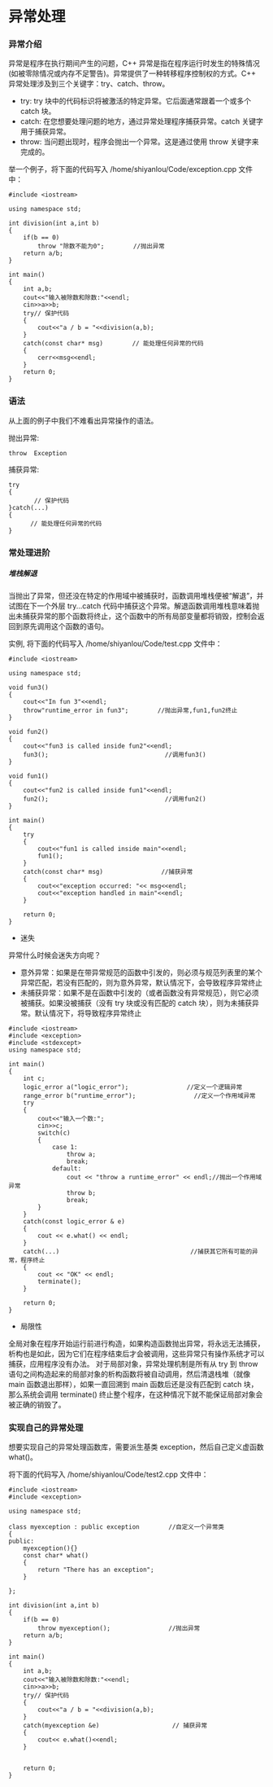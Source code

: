 <!--
 * @Author: OCEAN.GZY
 * @Date: 2022-08-11 23:07:50
 * @LastEditors: OCEAN.GZY
 * @LastEditTime: 2022-08-11 23:11:07
 * @FilePath: \ocean-books\C++实战100天\chap3\3_13.md
 * @Description: 注释信息
-->
# 异常处理

### 异常介绍
异常是程序在执行期间产生的问题，C++ 异常是指在程序运行时发生的特殊情况(如被零除情况或内存不足警告)。异常提供了一种转移程序控制权的方式。C++ 异常处理涉及到三个关键字：try、catch、throw。

- try: try 块中的代码标识将被激活的特定异常。它后面通常跟着一个或多个 catch 块。
- catch: 在您想要处理问题的地方，通过异常处理程序捕获异常。catch 关键字用于捕获异常。
- throw: 当问题出现时，程序会抛出一个异常。这是通过使用 throw 关键字来完成的。

举一个例子，将下面的代码写入 /home/shiyanlou/Code/exception.cpp 文件中：
```
#include <iostream>

using namespace std;

int division(int a,int b)
{
    if(b == 0)
        throw "除数不能为0";        //抛出异常
    return a/b;
}

int main()
{
    int a,b;
    cout<<"输入被除数和除数:"<<endl;
    cin>>a>>b;
    try// 保护代码
    {
        cout<<"a / b = "<<division(a,b);
    }
    catch(const char* msg)        // 能处理任何异常的代码
    {
        cerr<<msg<<endl;
    }
    return 0;
}
```

### 语法
从上面的例子中我们不难看出异常操作的语法。

抛出异常:
```
throw  Exception
```
捕获异常:
```
try
{
       // 保护代码
}catch(...)
{
      // 能处理任何异常的代码
}
```

### 常处理进阶
##### 堆栈解退
当抛出了异常，但还没在特定的作用域中被捕获时，函数调用堆栈便被“解退”，并试图在下一个外层 try...catch 代码中捕获这个异常。解退函数调用堆栈意味着抛出未捕获异常的那个函数将终止，这个函数中的所有局部变量都将销毁，控制会返回到原先调用这个函数的语句。

实例, 将下面的代码写入 /home/shiyanlou/Code/test.cpp 文件中：
```
#include <iostream>

using namespace std;

void fun3()
{
    cout<<"In fun 3"<<endl;
    throw"runtime_error in fun3";        //抛出异常,fun1,fun2终止
}

void fun2()
{
    cout<<"fun3 is called inside fun2"<<endl;
    fun3();                                //调用fun3()
}

void fun1()
{
    cout<<"fun2 is called inside fun1"<<endl;
    fun2();                                //调用fun2()
}

int main()
{
    try
    {
        cout<<"fun1 is called inside main"<<endl;
        fun1();
    }
    catch(const char* msg)                //捕获异常
    {
        cout<<"exception occurred: "<< msg<<endl;
        cout<<"exception handled in main"<<endl;
    }

    return 0;
}
```
- 迷失

异常什么时候会迷失方向呢？

- 意外异常：如果是在带异常规范的函数中引发的，则必须与规范列表里的某个异常匹配，若没有匹配的，则为意外异常，默认情况下，会导致程序异常终止
- 未捕获异常：如果不是在函数中引发的（或者函数没有异常规范），则它必须被捕获。如果没被捕获（没有 try 块或没有匹配的 catch 块），则为未捕获异常。默认情况下，将导致程序异常终止

```
#include <iostream>
#include <exception>
#include <stdexcept>
using namespace std;

int main()
{
    int c;
    logic_error a("logic_error");                //定义一个逻辑异常
    range_error b("runtime_error");                //定义一个作用域异常
    try
    {
        cout<<"输入一个数:";
        cin>>c;
        switch(c)
        {
            case 1:
                throw a;
                break;
            default:
                cout << "throw a runtime_error" << endl;//抛出一个作用域异常
                throw b;
                break;
        }
    }
    catch(const logic_error & e)
    {
        cout << e.what() << endl;
    }
    catch(...)                                    //捕获其它所有可能的异常，程序终止
    {
        cout << "OK" << endl;
        terminate();
    }

    return 0;
}
```

- 局限性

全局对象在程序开始运行前进行构造，如果构造函数抛出异常，将永远无法捕获，析构也是如此，因为它们在程序结束后才会被调用，这些异常只有操作系统才可以捕获，应用程序没有办法。 对于局部对象，异常处理机制是所有从 try 到 throw 语句之间构造起来的局部对象的析构函数将被自动调用，然后清退栈堆（就像 main 函数退出那样），如果一直回溯到 main 函数后还是没有匹配到 catch 块，那么系统会调用 terminate() 终止整个程序，在这种情况下就不能保证局部对象会被正确的销毁了。

### 实现自己的异常处理
想要实现自己的异常处理函数库，需要派生基类 exception，然后自己定义虚函数 what()。

将下面的代码写入 /home/shiyanlou/Code/test2.cpp 文件中：
```
#include <iostream>
#include <exception>

using namespace std;

class myexception : public exception        //自定义一个异常类
{
public:
    myexception(){}
    const char* what()
    {
        return "There has an exception";
    }

};

int division(int a,int b)
{
    if(b == 0)
        throw myexception();                //抛出异常
    return a/b;
}

int main()
{
    int a,b;
    cout<<"输入被除数和除数:"<<endl;
    cin>>a>>b;
    try// 保护代码
    {
        cout<<"a / b = "<<division(a,b);
    }
    catch(myexception &e)                    // 捕获异常
    {
        cout<< e.what()<<endl;
    }


    return 0;
}
```